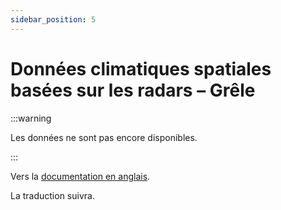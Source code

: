 ```yaml
---
sidebar_position: 5
---
```


# Données climatiques spatiales basées sur les radars – Grêle

:::warning 

Les données ne sont pas encore disponibles.

:::

Vers la [documentation en anglais](https://opendatadocs.meteoswiss.ch/c-climate-data/c5-radar-based-climate-data).

La traduction suivra.
